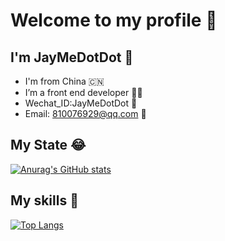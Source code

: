 # Welcome to my profile 👏

## I'm JayMeDotDot 👻

- I'm from China 🇨🇳
- I’m a front end developer 👨‍💻
- Wechat_ID:JayMeDotDot 💬
- Email: 810076929@qq.com 📧


## My State 😂

[![Anurag's GitHub stats](https://github-readme-stats.vercel.app/api?username=JayMeDotDot&show_icons=true&title_color=005248&text_color=005248&icon_color=005248&bg_color=30,FF8983,ffa000&hide_border=true&border_radius=0.7em)](https://github.com/anuraghazra/github-readme-stats)


## My skills 🤣
[![Top Langs](https://github-readme-stats.vercel.app/api/top-langs/?username=JayMeDotDot&title_color=005248&text_color=005248&layout=compact&bg_color=30,FF8983,ffa000&hide_border=true&border_radius=0.7em)](https://github.com/anuraghazra/github-readme-stats)
